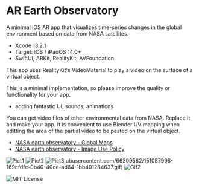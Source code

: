 # AR Earth Observatory

<!--
![AppIcon](https://user-images.githubusercontent.com/66309582/151087799-1e5d888a-7931-4bcd-806f-f6a3a2d75861.png)
-->

A minimal iOS AR app that visualizes time-series changes in the global environment based on data from NASA satellites.

- Xcode 13.2.1
- Target: iOS / iPadOS 14.0+
- SwiftUI, ARKit, RealityKit, AVFoundation

This app uses RealityKit's VideoMaterial to play a video on the surface of a virtual object.

This is a minimal implementation, so please improve the quality or functionality for your app.

- adding fantastic UI, sounds, animations

You can get video files of other environmental data from NASA. Replace it and make your app.
It is convenient to use Blender UV mapping when editting the area of the partial video to be pasted on the virtual object.

- [NASA earth observatory - Global Maps](https://earthobservatory.nasa.gov/global-maps)
- [NASA earth observatory - Image Use Policy](https://earthobservatory.nasa.gov/image-use-policy)

![Pict1](https://user-images.githubusercontent.com/66309582/151087879-f48c1096-1177-4eaa-808d-9a589ad698e0.jpg)
![Pict2](https://user-images.githubusercontent.com/66309582/151087962-19c79237-c39c-453a-a6a7-3d0d0b97f2ba.jpg)
![Pict3](https://user-images.githubusercontent.com/66309582/151088080-3eebfe90-ddae-4a3c-9e79-98a389324c55.jpg)
ubusercontent.com/66309582/151087998-169cfdfc-0b40-40ce-ad64-1bb401284637.gif)
![Gif2](https://user-images.githubusercontent.com/66309582/151087998-169cfdfc-0b40-40ce-ad64-1bb401284637.gif)

![MIT License](http://img.shields.io/badge/license-MIT-blue.svg?style=flat)

